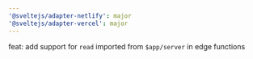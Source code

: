 ```yaml
---
'@sveltejs/adapter-netlify': major
'@sveltejs/adapter-vercel': major
---
```


feat: add support for `read` imported from `$app/server` in edge functions
